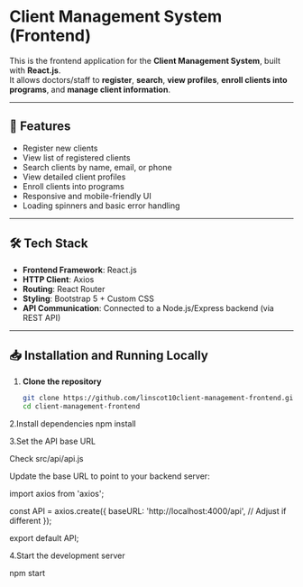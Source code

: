 
# Client Management System (Frontend)

This is the frontend application for the **Client Management System**, built with **React.js**.  
It allows doctors/staff to **register**, **search**, **view profiles**, **enroll clients into programs**, and **manage client information**.

---

## 🚀 Features
- Register new clients
- View list of registered clients
- Search clients by name, email, or phone
- View detailed client profiles
- Enroll clients into programs
- Responsive and mobile-friendly UI
- Loading spinners and basic error handling

---

## 🛠️ Tech Stack
- **Frontend Framework**: React.js
- **HTTP Client**: Axios
- **Routing**: React Router
- **Styling**: Bootstrap 5 + Custom CSS
- **API Communication**: Connected to a Node.js/Express backend (via REST API)

---


## 📥 Installation and Running Locally

1. **Clone the repository**
   ```bash
   git clone https://github.com/linscot10client-management-frontend.git
   cd client-management-frontend

2.Install dependencies
npm install

3.Set the API base URL

Check src/api/api.js

Update the base URL to point to your backend server:

import axios from 'axios';

const API = axios.create({
  baseURL: 'http://localhost:4000/api', // Adjust if different
});

export default API;

4.Start the development server

npm start

